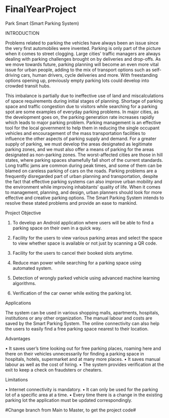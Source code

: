 # FinalYearProject
Park Smart (Smart Parking System)

INTRODUCTION

Problems related to parking the vehicles have always been an issue since the very first automobiles were invented. Parking is only part of the picture when it comes to street clogging. Large cities' traffic managers are always dealing with parking challenges brought on by deliveries and drop-offs. As we move towards future, parking planning will become an even more vital issue for urban people, adding to the mix of transport options such as self-driving cars, human drivers, cycle deliveries and more. With freestanding options opening up, previously empty parking lots could develop into crowded transit hubs.

This imbalance is partially due to ineffective use of land and miscalculations of space requirements during initial stages of planning. Shortage of parking space and traffic congestion due to visitors while searching for a parking spot are some examples of everyday parking problems. In major cities, as the development goes on, the parking generation rate increases rapidly which leads to major parking problem. Parking management is an effective tool for the local government to help them in reducing the single occupant vehicles and encouragement of the mass transportation facilities to influence the other aspects of parking supply and demand. For a greater supply of parking, we must develop the areas designated as legitimate parking zones, and we must also offer a means of parking for the areas designated as non-parking zones. The worst-affected cities are those in hill states, where parking spaces shamefully fall short of the current standards. Long traffic jams are common during peak times, and some of them can be blamed on careless parking of cars on the roads. Parking problems are a frequently disregarded part of urban planning and transportation, despite the fact that effective parking systems can also improve urban mobility and the environment while improving inhabitants' quality of life. When it comes to management, planning, and design, urban planners should look for more effective and creative parking options. The Smart Parking System intends to resolve these stated problems and provide an ease to mankind.   

Project Objective

1.	To develop an Android application where users will be able to find a parking space on their own in a quick way.

2.	Facility for the users to view various parking areas and select the space to view whether space is available or not just by scanning a QR code.

3.	Facility for the users to cancel their booked slots anytime.

4.	Reduce man power while searching for a parking space using automated system.

5.	Detection of wrongly parked vehicle using advanced machine learning algorithms.

6.	Verification of the car owner while exiting the parking lot. 

Applications

The system can be used in various shopping malls, apartments, hospitals, institutions or any other organization. The manual labour and costs are saved by the Smart Parking System. The online connectivity can also help the users to easily find a free parking space nearest to their location.

Advantages

•	It saves user’s time looking out for free parking places, roaming here and there on their vehicles unnecessarily for finding a parking space in hospitals, hotels,     supermarket and at many more places.
•	It saves manual labour as well as the cost of hiring.
•	The system provides verification at the exit to keep a check on fraudsters or cheaters.

Limitations

•	Internet connectivity is mandatory.
•	It can only be used for the parking lot of a specific area at a time.
•	Every time there is a change in the existing parking lot the application must be updated correspondingly.

#Change branch from Main to Master, to get the project code#

